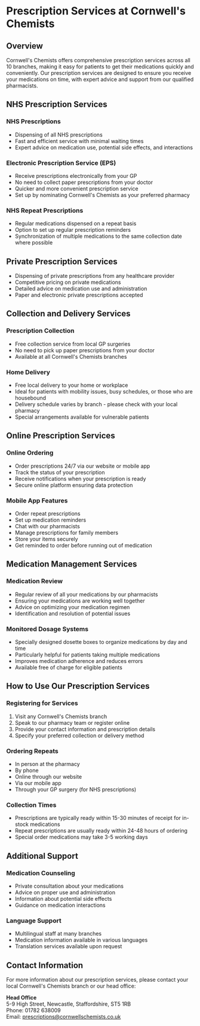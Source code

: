 # Prescription Services at Cornwell's Chemists

## Overview
Cornwell's Chemists offers comprehensive prescription services across all 10 branches, making it easy for patients to get their medications quickly and conveniently. Our prescription services are designed to ensure you receive your medications on time, with expert advice and support from our qualified pharmacists.

## NHS Prescription Services

### NHS Prescriptions
- Dispensing of all NHS prescriptions
- Fast and efficient service with minimal waiting times
- Expert advice on medication use, potential side effects, and interactions

### Electronic Prescription Service (EPS)
- Receive prescriptions electronically from your GP
- No need to collect paper prescriptions from your doctor
- Quicker and more convenient prescription service
- Set up by nominating Cornwell's Chemists as your preferred pharmacy

### NHS Repeat Prescriptions
- Regular medications dispensed on a repeat basis
- Option to set up regular prescription reminders
- Synchronization of multiple medications to the same collection date where possible

## Private Prescription Services
- Dispensing of private prescriptions from any healthcare provider
- Competitive pricing on private medications
- Detailed advice on medication use and administration
- Paper and electronic private prescriptions accepted

## Collection and Delivery Services

### Prescription Collection
- Free collection service from local GP surgeries
- No need to pick up paper prescriptions from your doctor
- Available at all Cornwell's Chemists branches

### Home Delivery
- Free local delivery to your home or workplace
- Ideal for patients with mobility issues, busy schedules, or those who are housebound
- Delivery schedule varies by branch - please check with your local pharmacy
- Special arrangements available for vulnerable patients

## Online Prescription Services

### Online Ordering
- Order prescriptions 24/7 via our website or mobile app
- Track the status of your prescription
- Receive notifications when your prescription is ready
- Secure online platform ensuring data protection

### Mobile App Features
- Order repeat prescriptions
- Set up medication reminders
- Chat with our pharmacists
- Manage prescriptions for family members
- Store your items securely
- Get reminded to order before running out of medication

## Medication Management Services

### Medication Review
- Regular review of all your medications by our pharmacists
- Ensuring your medications are working well together
- Advice on optimizing your medication regimen
- Identification and resolution of potential issues

### Monitored Dosage Systems
- Specially designed dosette boxes to organize medications by day and time
- Particularly helpful for patients taking multiple medications
- Improves medication adherence and reduces errors
- Available free of charge for eligible patients

## How to Use Our Prescription Services

### Registering for Services
1. Visit any Cornwell's Chemists branch
2. Speak to our pharmacy team or register online
3. Provide your contact information and prescription details
4. Specify your preferred collection or delivery method

### Ordering Repeats
- In person at the pharmacy
- By phone
- Online through our website
- Via our mobile app
- Through your GP surgery (for NHS prescriptions)

### Collection Times
- Prescriptions are typically ready within 15-30 minutes of receipt for in-stock medications
- Repeat prescriptions are usually ready within 24-48 hours of ordering
- Special order medications may take 3-5 working days

## Additional Support

### Medication Counseling
- Private consultation about your medications
- Advice on proper use and administration
- Information about potential side effects
- Guidance on medication interactions

### Language Support
- Multilingual staff at many branches
- Medication information available in various languages
- Translation services available upon request

## Contact Information
For more information about our prescription services, please contact your local Cornwell's Chemists branch or our head office:

**Head Office**  
5-9 High Street, Newcastle, Staffordshire, ST5 1RB  
Phone: 01782 638009  
Email: prescriptions@cornwellschemists.co.uk 